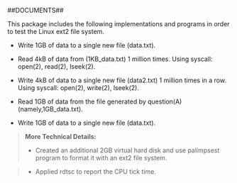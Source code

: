 ##DOCUMENTS##

This package includes the following implementations and programs in order to test the Linux ext2 file system.

- Write 1GB of data to a single new file (data.txt).

- Read 4kB of data from (1KB_data.txt) 1 million times. Using syscall: open(2), read(2), lseek(2).

- Write 4kB of data to a single new file (data2.txt) 1 million times in a row. Using syscall: open(2), write(2), lseek(2).

- Read 1GB of data from the file generated by question(A)(namely,1GB_data.txt).

- Write 1GB of data to a single new file (data.txt).


> **More Technical Details:** 
> 
> - Created an additional 2GB virtual hard disk and use palimpsest program to format it with an ext2 file system. 

> - Applied rdtsc to report the CPU tick time. 
